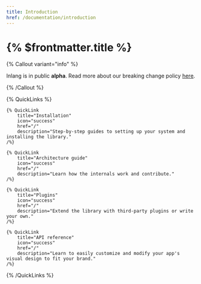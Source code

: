 ```yaml
---
title: Introduction
href: /documentation/introduction
---
```


# {% $frontmatter.title %}

{% Callout variant="info" %}

Inlang is in public **alpha**. Read more about our breaking change policy [here](/documentation/breaking-changes).

{% /Callout %}

{% QuickLinks %}

    {% QuickLink
        title="Installation"
        icon="success"
        href="/"
        description="Step-by-step guides to setting up your system and installing the library."
    /%}

    {% QuickLink
        title="Architecture guide"
        icon="success"
        href="/"
        description="Learn how the internals work and contribute."
    /%}

    {% QuickLink
        title="Plugins"
        icon="success"
        href="/"
        description="Extend the library with third-party plugins or write your own."
    /%}

    {% QuickLink
        title="API reference"
        icon="success"
        href="/"
        description="Learn to easily customize and modify your app's visual design to fit your brand."
    /%}

{% /QuickLinks %}
